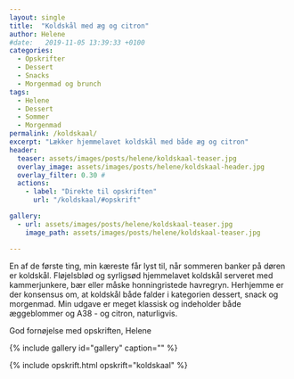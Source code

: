 ```yaml
---
layout: single
title:  "Koldskål med æg og citron"
author: Helene
#date:   2019-11-05 13:39:33 +0100
categories:
  - Opskrifter   
  - Dessert
  - Snacks
  - Morgenmad og brunch 
tags: 
  - Helene
  - Dessert
  - Sommer
  - Morgenmad
permalink: /koldskaal/
excerpt: "Lækker hjemmelavet koldskål med både æg og citron"
header:
  teaser: assets/images/posts/helene/koldskaal-teaser.jpg
  overlay_image: assets/images/posts/helene/koldskaal-header.jpg
  overlay_filter: 0.30 # 
  actions:
    - label: "Direkte til opskriften"
      url: "/koldskaal/#opskrift"

gallery:
  - url: assets/images/posts/helene/koldskaal-teaser.jpg
    image_path: assets/images/posts/helene/koldskaal-teaser.jpg

---
```


En af de første ting, min kæreste får lyst til, når sommeren banker på døren er koldskål. Fløjelsblød og syrligsød hjemmelavet koldskål serveret med kammerjunkere, bær eller måske honningristede havregryn. Herhjemme er der konsensus om, at koldskål både falder i kategorien dessert, snack og morgenmad. Min udgave er meget klassisk og indeholder både æggeblommer og A38 - og citron, naturligvis. 

God fornøjelse med opskriften,
Helene

{% include gallery id="gallery"  caption="" %}

{% include opskrift.html opskrift="koldskaal" %}